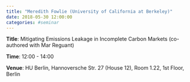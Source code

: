 ```yaml
---
title: "Meredith Fowlie (University of California at Berkeley)"
date: 2018-05-30 12:00:00
categories: #seminar
---
```


**Title**: Mitigating Emissions Leakage in Incomplete Carbon Markets (co-authored with Mar Reguant)  

**Time**: 12:00 - 14:00  

**Venue**: HU Berlin, Hannoversche Str. 27 (House 12), Room 1.22, 1st Floor, Berlin
